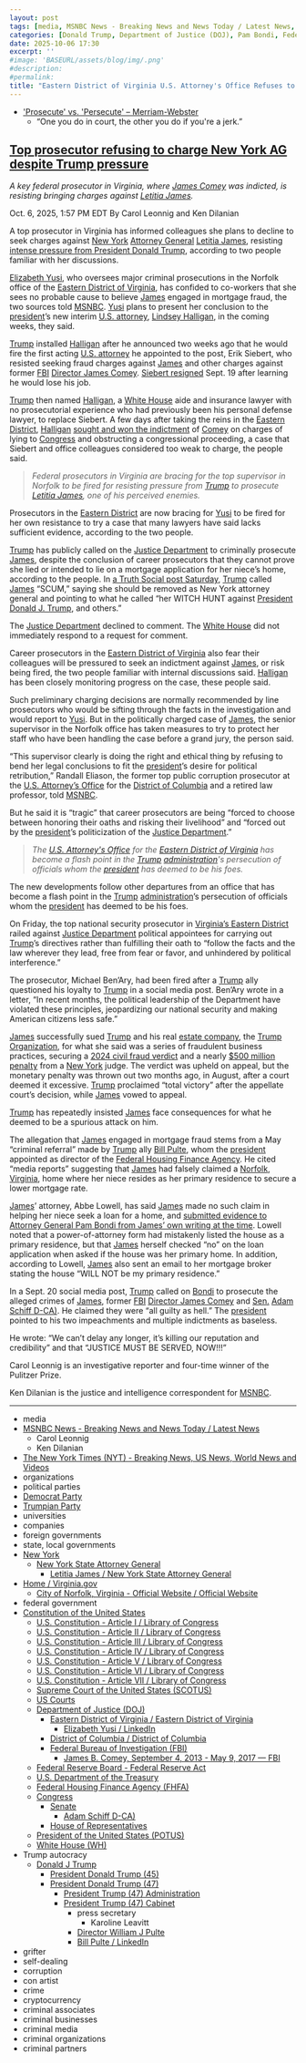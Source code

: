 ```yaml
---
layout: post
tags: [media, MSNBC News - Breaking News and News Today / Latest News, Carol Leonnig, Ken Dilanian, The New York Times (NYT) - Breaking News US News World News and Videos, organizations, political parties, Democrat Party, Trumpian Party, universities, companies, foreign governments, state local governments, New York, New York State Attorney General, Letitia James / New York State Attorney General, Home / Virginia.gov, City of Norfolk Virginia - Official Website / Official Website, federal government, Constitution of the United States, U.S. Constitution - Article I / Library of Congress, U.S. Constitution - Article II / Library of Congress, U.S. Constitution - Article III / Library of Congress, U.S. Constitution - Article IV / Library of Congress, U.S. Constitution - Article V / Library of Congress, U.S. Constitution - Article VI / Library of Congress, U.S. Constitution - Article VII / Library of Congress, Supreme Court of the United States (SCOTUS), US Courts, Department of Justice (DOJ), Eastern District of Virginia / Eastern District of Virginia, Elizabeth Yusi / LinkedIn, District of Columbia / District of Columbia, Federal Bureau of Investigation (FBI), James B. Comey September 4 2013 - May 9 2017 — FBI, Federal Reserve Board - Federal Reserve Act, U.S. Department of the Treasury, Federal Housing Finance Agency (FHFA), Congress, Senate, Adam Schiff D-CA), House of Representatives, President of the United States (POTUS), White House (WH), Trump autocracy, Donald J Trump, President Donald Trump (45), President Donald Trump (47), President Trump (47) Administration, President Trump (47) Cabinet, press secretary, Karoline Leavitt, Director William J Pulte, Bill Pulte / LinkedIn, grifter, self-dealing, corruption, con artist, crime, cryptocurrency, criminal associates, criminal businesses, criminal media, criminal organizations, criminal partners]
categories: [Donald Trump, Department of Justice (DOJ), Pam Bondi, Federal Housing Finance Agency (FHFA), Bill Pulte, New York Attorney General, Letitia James, mortgage fraud, weaponization, persecution, Trump Crime Family]
date: 2025-10-06 17:30
excerpt: ''
#image: 'BASEURL/assets/blog/img/.png'
#description:
#permalink:
title: "Eastern District of Virginia U.S. Attorney's Office Refuses to Indict New York Attorney General Letitia James for Mortgage Fraud"
---
```


- ['Prosecute' vs. 'Persecute' – Merriam-Webster](https://www.merriam-webster.com/grammar/prosecuted-vs-persecuted-usage)
    - “One you do in court, the other you do if you're a jerk.”

## [Top prosecutor refusing to charge New York AG despite Trump pressure](https://www.msnbc.com/msnbc/news/top-prosecutor-trump-pressure-charge-new-york-ag-rcna235922)

*A key federal prosecutor in Virginia, where [James Comey](https://www.fbi.gov/history/directors/james-b-comey/) was indicted, is resisting bringing charges against [Letitia James](https://ag.ny.gov/about/meet-letitia-james).*

Oct. 6, 2025, 1:57 PM EDT
By Carol Leonnig and Ken Dilanian

A top prosecutor in Virginia has informed colleagues she plans to decline to seek charges against [New York](https://www.ny.gov/) [Attorney General](https://ag.ny.gov/) [Letitia James](https://ag.ny.gov/about/meet-letitia-james), resisting [intense pressure from President Donald Trump](https://www.msnbc.com/opinion/msnbc-opinion/donald-trump-letitia-james-subpoenas-rcna224310), according to two people familiar with her discussions.

[Elizabeth Yusi](https://www.linkedin.com/in/elizabeth-yusi-198025a3/), who oversees major criminal prosecutions in the Norfolk office of the [Eastern District of Virginia](https://www.justice.gov/usao-edva/), has confided to co-workers that she sees no probable cause to believe [James](https://ag.ny.gov/about/meet-letitia-james) engaged in mortgage fraud, the two sources told [MSNBC](https://www.msnbc.com/). [Yusi](https://www.linkedin.com/in/elizabeth-yusi-198025a3/) plans to present her conclusion to the [president](https://www.whitehouse.gov/)’s new interim [U.S. attorney](https://www.justice.gov/), [Lindsey Halligan](https://www.justice.gov/usao-edva/), in the coming weeks, they said.

[Trump](https://www.donaldjtrump.com/) installed [Halligan](https://www.justice.gov/usao-edva/) after he announced two weeks ago that he would fire the first acting [U.S. attorney](https://www.justice.gov/) he appointed to the post, Erik Siebert, who resisted seeking fraud charges against [James](https://ag.ny.gov/about/meet-letitia-james) and other charges against former [FBI](https://www.fbi.gov/) [Director James Comey](https://www.fbi.gov/history/directors/james-b-comey/). [Siebert resigned](https://www.msnbc.com/msnbc/watch/breaking-u-s-attorney-to-resign-amid-pressure-from-trump-admin-to-indict-new-york-ag-james-247982661865) Sept. 19 after learning he would lose his job.

[Trump](https://www.donaldjtrump.com/) then named [Halligan](https://www.justice.gov/usao-edva/), a [White House](https://www.whitehouse.gov/) aide and insurance lawyer with no prosecutorial experience who had previously been his personal defense lawyer, to replace Siebert. A few days after taking the reins in the [Eastern District](https://www.justice.gov/usao-edva/), [Halligan](https://www.justice.gov/usao-edva/) [sought and won the indictment](https://www.msnbc.com/msnbc/news/james-comey-indictment-congress-fbi-director-rcna233691) of [Comey](https://www.fbi.gov/history/directors/james-b-comey/) on charges of lying to [Congress](https://www.congress.gov/) and obstructing a congressional proceeding, a case that Siebert and office colleagues considered too weak to charge, the people said.

> *Federal prosecutors in Virginia are bracing for the top supervisor in Norfolk to be fired for resisting pressure from [Trump](https://www.donaldjtrump.com/) to prosecute [Letitia James](https://ag.ny.gov/about/meet-letitia-james), one of his perceived enemies.*

Prosecutors in the [Eastern District](https://www.justice.gov/usao-edva/) are now bracing for [Yusi](https://www.linkedin.com/in/elizabeth-yusi-198025a3/) to be fired for her own resistance to try a case that many lawyers have said lacks sufficient evidence, according to the two people.

[Trump](https://www.donaldjtrump.com/) has publicly called on the [Justice Department](https://www.justice.gov/) to criminally prosecute [James](https://ag.ny.gov/about/meet-letitia-james), despite the conclusion of career prosecutors that they cannot prove she lied or intended to lie on a mortgage application for her niece’s home, according to the people. In [a Truth Social post Saturday](https://truthsocial.com/@realDonaldTrump](https://www.donaldjtrump.com/)/posts/115317676598981431), [Trump](https://www.donaldjtrump.com/) called [James](https://ag.ny.gov/about/meet-letitia-james) “SCUM,” saying she should be removed as New York attorney general and pointing to what he called “her WITCH HUNT against [President](https://www.whitehouse.gov/) [Donald J. Trump](https://www.donaldjtrump.com/), and others.”

The [Justice Department](https://www.justice.gov/) declined to comment. The [White House](https://www.whitehouse.gov/) did not immediately respond to a request for comment.

Career prosecutors in the [Eastern District of Virginia](https://www.justice.gov/usao-edva/) also fear their colleagues will be pressured to seek an indictment against [James](https://ag.ny.gov/about/meet-letitia-james), or risk being fired, the two people familiar with internal discussions said. [Halligan](https://www.justice.gov/usao-edva/) has been closely monitoring progress on the case, these people said.

Such preliminary charging decisions are normally recommended by line prosecutors who would be sifting through the facts in the investigation and would report to [Yusi](https://www.linkedin.com/in/elizabeth-yusi-198025a3/). But in the politically charged case of [James](https://ag.ny.gov/about/meet-letitia-james), the senior supervisor in the Norfolk office has taken measures to try to protect her staff who have been handling the case before a grand jury, the person said.

“This supervisor clearly is doing the right and ethical thing by refusing to bend her legal conclusions to fit the [president](https://www.whitehouse.gov/)’s desire for political retribution,” Randall Eliason, the former top public corruption prosecutor at the [U.S. Attorney’s Office](https://www.justice.gov/) for the [District of Columbia](https://www.justice.gov/usao-dc) and a retired law professor, told [MSNBC](https://www.msnbc.com/).

But he said it is “tragic” that career prosecutors are being “forced to choose between honoring their oaths and risking their livelihood” and “forced out by the [president](https://www.whitehouse.gov/)’s politicization of the [Justice Department](https://www.justice.gov/).”

> *The [U.S. Attorney's Office](https://www.justice.gov/) for the [Eastern District of Virginia](https://www.justice.gov/usao-edva/) has become a flash point in the [Trump](https://www.donaldjtrump.com/) [administration](https://www.whitehouse.gov/administration/)'s persecution of officials whom the [president](https://www.whitehouse.gov/) has deemed to be his foes.*

The new developments follow other departures from an office that has become a flash point in the [Trump](https://www.donaldjtrump.com/) [administration](https://www.whitehouse.gov/administration/)’s persecution of officials whom the [president](https://www.whitehouse.gov/) has deemed to be his foes.

On Friday, the top national security prosecutor in [Virginia’s Eastern District](https://www.justice.gov/usao-edva/) railed against [Justice Department](https://www.justice.gov/) political appointees for carrying out [Trump](https://www.donaldjtrump.com/)’s directives rather than fulfilling their oath to “follow the facts and the law wherever they lead, free from fear or favor, and unhindered by political interference.”

The prosecutor, Michael Ben’Ary, had been fired after a [Trump](https://www.donaldjtrump.com/) ally questioned his loyalty to [Trump](https://www.donaldjtrump.com/) in a social media post. Ben’Ary wrote in a letter, “In recent months, the political leadership of the Department have violated these principles, jeopardizing our national security and making American citizens less safe.”

[James](https://ag.ny.gov/about/meet-letitia-james) successfully sued [Trump](https://www.donaldjtrump.com/) and his real [estate company](https://www.trump.com/), the [Trump Organization](https://www.trump.com/), for what she said was a series of fraudulent business practices, securing a [2024 civil fraud verdict](https://ag.ny.gov/press-release/2024/attorney-general-james-wins-landmark-victory-case-against-donald-trump) and a nearly [\$500 million penalty](https://ag.ny.gov/press-release/2024/attorney-general-james-wins-landmark-victory-case-against-donald-trump) from a [New York](https;//www.ny.gov/) judge. The verdict was upheld on appeal, but the monetary penalty was thrown out two months ago, in August, after a court deemed it excessive. [Trump](https://www.donaldjtrump.com/) proclaimed “total victory” after the appellate court’s decision, while [James](https://ag.ny.gov/about/meet-letitia-james) vowed to appeal.

[Trump](https://www.donaldjtrump.com/) has repeatedly insisted [James](https://ag.ny.gov/about/meet-letitia-james) face consequences for what he deemed to be a spurious attack on him.

The allegation that [James](https://ag.ny.gov/about/meet-letitia-james) engaged in mortgage fraud stems from a May “criminal referral” made by [Trump](https://www.donaldjtrump.com/) ally [Bill Pulte](https://www.fhfa.gov/about/leadership/william-j-pulte), whom the [president](https://www.whitehouse.gov/) appointed as director of the [Federal Housing Finance Agency](https://www.fhfa.gov=). He cited “media reports” suggesting that [James](https://ag.ny.gov/about/meet-letitia-james) had falsely claimed a [Norfolk](https://www.norfolk.gov/), [Virginia](https://www.virginia.gov/), home where her niece resides as her primary residence to secure a lower mortgage rate.

[James](https://ag.ny.gov/about/meet-letitia-james)’ attorney, Abbe Lowell, has said [James](https://ag.ny.gov/about/meet-letitia-james) made no such claim in helping her niece seek a loan for a home, and [submitted evidence to Attorney General Pam Bondi from James’ own writing at the time](https://www.nytimes.com/interactive/2025/04/24/us/nyag-james-letter-to-ag-bondi.html). Lowell noted that a power-of-attorney form had mistakenly listed the house as a primary residence, but that [James](https://ag.ny.gov/about/meet-letitia-james) herself checked “no” on the loan application when asked if the house was her primary home. In addition, according to Lowell, [James](https://ag.ny.gov/about/meet-letitia-james) also sent an email to her mortgage broker stating the house “WILL NOT be my primary residence.”

In a Sept. 20 social media post, [Trump](https://www.donaldjtrump.com/) called on [Bondi](https://www.justice.gov/ag/staff-profile/meet-attorney-general/) to prosecute the alleged crimes of [James](https://ag.ny.gov/about/meet-letitia-james), former [FBI](https://www.fbi.gov/) [Director James Comey](https://www.fbi.gov/history/directors/james-b-comey/) and [Sen.](https://www.senate.gov/) [Adam Schiff D-CA)](https://www.schiff.senate.gov/). He claimed they were “all guilty as hell.” The [president](https://www.whitehouse.gov/) pointed to his two impeachments and multiple indictments as baseless.

He wrote: “We can’t delay any longer, it’s killing our reputation and credibility” and that “JUSTICE MUST BE SERVED, NOW!!!”

Carol Leonnig is an investigative reporter and four-time winner of the Pulitzer Prize.

Ken Dilanian is the justice and intelligence correspondent for [MSNBC](https://www.msnbc.com/).

----
- media
- [MSNBC News - Breaking News and News Today / Latest News](https://www.msnbc.com/)
    - Carol Leonnig
    - Ken Dilanian
- [The New York Times (NYT) - Breaking News, US News, World News and Videos](https://www.nytimes.com/)
- organizations
- political parties
- [Democrat Party](https://www.democrats.org/)
- [Trumpian Party](https://www.gop.com/)
- universities
- companies
- foreign governments
- state, local governments 
- [New York](https://www.ny.gov/)
    - [New York State Attorney General](https://ag.ny.gov/)
        - [Letitia James / New York State Attorney General](https://ag.ny.gov/about/meet-letitia-james)
- [Home / Virginia.gov](https://www.virginia.gov/)
    - [City of Norfolk, Virginia - Official Website / Official Website](https://www.norfolk.gov/)
- federal government
- [Constitution of the United States](https://constitution.congress.gov/constitution/)
    - [U.S. Constitution - Article I / Library of Congress](https://constitution.congress.gov/constitution/article-1/)
    - [U.S. Constitution - Article II / Library of Congress](https://constitution.congress.gov/constitution/article-2/)
    - [U.S. Constitution - Article III / Library of Congress](https://constitution.congress.gov/constitution/article-3/)
    - [U.S. Constitution - Article IV / Library of Congress](https://constitution.congress.gov/constitution/article-4/)
    - [U.S. Constitution - Article V / Library of Congress](https://constitution.congress.gov/constitution/article-5/)
    - [U.S. Constitution - Article VI / Library of Congress](https://constitution.congress.gov/constitution/article-6/)
    - [U.S. Constitution - Article VII / Library of Congress](https://constitution.congress.gov/constitution/article-7/)
    - [Supreme Court of the United States (SCOTUS)](https://www.supremecourt.gov/)
    - [US Courts](https://www.uscourts.gov/)
    - [Department of Justice (DOJ)](https://www.justice.gov/)
        - [Eastern District of Virginia / Eastern District of Virginia](https://www.justice.gov/usao-edva)
            - [Elizabeth Yusi / LinkedIn](https://www.linkedin.com/in/elizabeth-yusi-198025a3/)
        - [District of Columbia / District of Columbia](https://www.justice.gov/usao-dc)
        - [Federal Bureau of Investigation (FBI)](https://www.fbi.gov/)
            - [James B. Comey, September 4, 2013 - May 9, 2017 — FBI](https://www.fbi.gov/history/directors/james-b-comey)
    - [Federal Reserve Board - Federal Reserve Act](https://www.federalreserve.gov/aboutthefed/fract.htm)
    - [U.S. Department of the Treasury](https://home.treasury.gov/)
    - [Federal Housing Finance Agency (FHFA)](https://www.fhfa.gov=)
    - [Congress](https://www.congress.gov/)
        - [Senate](https://www.senate.gov/)
            - [Adam Schiff D-CA)](https://www.schiff.senate.gov/)
        - [House of Representatives](https://www.house.gov/)
     - [President of the United States (POTUS)](https://www.whitehouse.gov/)
    - [White House (WH)](https://www.whitehouse.gov/)
- Trump autocracy
    - [Donald J Trump](https://www.donaldjtrump.com/)
        - [President Donald Trump (45)](https://trumpwhitehouse.archives.gov/)
        - [President Donald Trump (47)](https://www.whitehouse.gov/administration/donald-j-trump/)
            - [President Trump (47) Administration](https://www.whitehouse.gov/administration/)
            - [President Trump (47) Cabinet](https://www.whitehouse.gov/administration/the-cabinet/)
                - press secretary
                    - Karoline Leavitt
                - [Director William J Pulte](https://www.fhfa.gov/about/leadership/william-j-pulte)
                - [Bill Pulte / LinkedIn](https://www.linkedin.com/in/pulte/)
- grifter
- self-dealing
- corruption
- con artist
- crime
- cryptocurrency
- criminal associates
- criminal businesses
- criminal media
- criminal organizations
- criminal partners